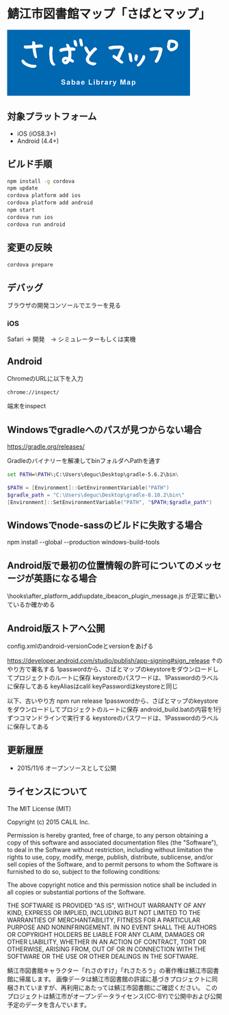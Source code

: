 # 鯖江市図書館マップ「さばとマップ」

![Splash](www/img/splash_for_browser.png)

## 対象プラットフォーム

- iOS (iOS8.3+)
- Android (4.4+)

## ビルド手順

```bash
npm install -g cordova
npm update
cordova platform add ios
cordova platform add android
npm start
cordova run ios
cordova run android
```

## 変更の反映

```bash
cordova prepare
```

## デバッグ

ブラウザの開発コンソールでエラーを見る

### iOS

Safari → 開発　→ シミュレーターもしくは実機

## Android

ChromeのURLに以下を入力

```
chrome://inspect/
```

端末をinspect


## Windowsでgradleへのパスが見つからない場合

https://gradle.org/releases/

Gradleのバイナリーを解凍してbinフォルダへPathを通す<br>

```cmd
set PATH=%PATH%;C:\Users\deguc\Desktop\gradle-5.6.2\bin\
```

```powershell
$PATH = [Environment]::GetEnvironmentVariable("PATH")
$gradle_path = "C:\Users\deguc\Desktop\gradle-8.10.2\bin\"
[Environment]::SetEnvironmentVariable("PATH", "$PATH;$gradle_path")
```

## Windowsでnode-sassのビルドに失敗する場合

npm install --global --production windows-build-tools

## Android版で最初の位置情報の許可についてのメッセージが英語になる場合

\hooks\after_platform_add\update_ibeacon_plugin_message.js
が正常に動いているか確かめる

## Android版ストアへ公開
config.xmlのandroid-versionCodeとversionをあげる

https://developer.android.com/studio/publish/app-signing#sign_release
↑のやり方で署名する
1passwordから、さばとマップのkeystoreをダウンロードしてプロジェクトのルートに保存
keystoreのパスワードは、1Passwordのラベルに保存してある
keyAliasはcalil
keyPasswordはkeystoreと同じ

以下、古いやり方
npm run release
1passwordから、さばとマップのkeystoreをダウンロードしてプロジェクトのルートに保存
android_build.batの内容を1行ずつコマンドラインで実行する
keystoreのパスワードは、1Passwordのラベルに保存してある

## 更新履歴

- 2015/11/6 オープンソースとして公開

## ライセンスについて

The MIT License (MIT)

Copyright (c) 2015 CALIL Inc.

Permission is hereby granted, free of charge, to any person obtaining a copy
of this software and associated documentation files (the "Software"), to deal
in the Software without restriction, including without limitation the rights
to use, copy, modify, merge, publish, distribute, sublicense, and/or sell
copies of the Software, and to permit persons to whom the Software is
furnished to do so, subject to the following conditions:

The above copyright notice and this permission notice shall be included in all
copies or substantial portions of the Software.

THE SOFTWARE IS PROVIDED "AS IS", WITHOUT WARRANTY OF ANY KIND, EXPRESS OR
IMPLIED, INCLUDING BUT NOT LIMITED TO THE WARRANTIES OF MERCHANTABILITY,
FITNESS FOR A PARTICULAR PURPOSE AND NONINFRINGEMENT. IN NO EVENT SHALL THE
AUTHORS OR COPYRIGHT HOLDERS BE LIABLE FOR ANY CLAIM, DAMAGES OR OTHER
LIABILITY, WHETHER IN AN ACTION OF CONTRACT, TORT OR OTHERWISE, ARISING FROM,
OUT OF OR IN CONNECTION WITH THE SOFTWARE OR THE USE OR OTHER DEALINGS IN THE
SOFTWARE.

鯖江市図書館キャラクター「れさのすけ」「れさたろう」の著作権は鯖江市図書館に帰属します。
画像データは鯖江市図書館の許諾に基づきプロジェクトに同梱されていますが、再利用にあたっては鯖江市図書館にご確認ください。
このプロジェクトは鯖江市がオープンデータライセンス(CC-BY)で公開中および公開予定のデータを含んでいます。
